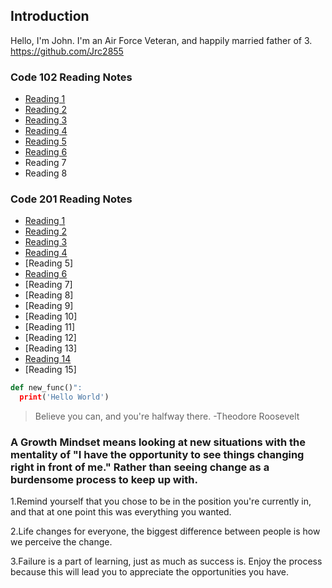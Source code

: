 ## Introduction
Hello, I'm John. I'm an Air Force Veteran, and happily married father of 3. https://github.com/Jrc2855

### Code 102 Reading Notes

- [Reading 1](https://github.com/Jrc2855/reading-notes/blob/main/markdown.md)
- [Reading 2](https://github.com/Jrc2855/reading-notes/blob/main/text-editor.md)
- [Reading 3](https://github.com/Jrc2855/reading-notes/blob/main/gitreading.md)
- [Reading 4](https://github.com/Jrc2855/reading-notes/blob/main/HTML.md)
- [Reading 5](https://github.com/Jrc2855/reading-notes/blob/main/CSS.md)
- [Reading 6](https://github.com/Jrc2855/reading-notes/blob/main/JS-reading.md)
- Reading 7
- Reading 8

### Code 201 Reading Notes
- [Reading 1](https://github.com/Jrc2855/reading-notes/blob/main/201-reading1.md)
- [Reading 2](https://github.com/Jrc2855/reading-notes/blob/main/201-reading2.md)
- [Reading 3](https://github.com/Jrc2855/reading-notes/blob/main/201-reading3.md)
- [Reading 4](https://github.com/Jrc2855/reading-notes/blob/main/201-reading4.md)
- [Reading 5]
- [Reading 6](https://github.com/Jrc2855/reading-notes/blob/main/201-reading6.md)
- [Reading 7]
- [Reading 8]
- [Reading 9]
- [Reading 10]
- [Reading 11]
- [Reading 12]
- [Reading 13]
- [Reading 14](https://github.com/Jrc2855/reading-notes/blob/main/201-reading14.md)
- [Reading 15]

```python
def new_func()":
  print('Hello World')
```
> Believe you can, and you're halfway there. -Theodore Roosevelt 

### A Growth Mindset means looking at new situations with the mentality of "I have the opportunity to see things changing right in front of me." Rather than seeing change as a burdensome process to keep up with. 

1.Remind yourself that you chose to be in the position you're currently in, and that at one point this was everything you wanted. <br>

2.Life changes for everyone, the biggest difference between people is how we perceive the change. <br>

3.Failure is a part of learning, just as much as success is. Enjoy the process because this will lead you to appreciate the opportunities you have. <br>




